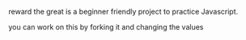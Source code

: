 reward the great is a beginner friendly project to practice Javascript.

you can work on this by forking it and changing the values
